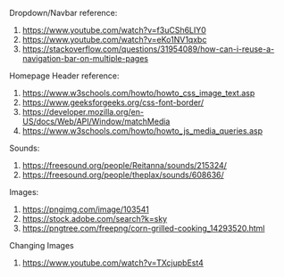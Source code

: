Dropdown/Navbar reference:
1) https://www.youtube.com/watch?v=f3uCSh6LIY0
2) https://www.youtube.com/watch?v=eKo1NV1qxbc
3) https://stackoverflow.com/questions/31954089/how-can-i-reuse-a-navigation-bar-on-multiple-pages

Homepage Header reference:
1) https://www.w3schools.com/howto/howto_css_image_text.asp
2) https://www.geeksforgeeks.org/css-font-border/
3) https://developer.mozilla.org/en-US/docs/Web/API/Window/matchMedia
4) https://www.w3schools.com/howto/howto_js_media_queries.asp

Sounds:
1) https://freesound.org/people/Reitanna/sounds/215324/
2) https://freesound.org/people/theplax/sounds/608636/

Images:
1) https://pngimg.com/image/103541
2) https://stock.adobe.com/search?k=sky
3) https://pngtree.com/freepng/corn-grilled-cooking_14293520.html

Changing Images
1) https://www.youtube.com/watch?v=TXcjupbEst4
